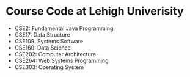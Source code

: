 # Course Code at Lehigh Univerisity
- CSE2: Fundamental Java Programming
- CSE17: Data Structure
- CSE109: Systems Software
- CSE160: Data Science
- CSE202: Computer Architecture
- CSE264: Web Systems Programming
- CSE303: Operating System